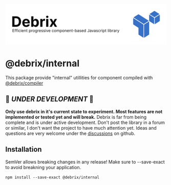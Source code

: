 <div align="center">

[![Debrix Banner: Efficient progressive component-based Javascript library](https://raw.githubusercontent.com/debrixjs/assets/main/images/banner.svg)](https://debrix.dev)

</div>

# @debrix/internal

This package provide "internal" utillities for component compiled with [@debrix/compiler]()

## 🚧 _UNDER DEVELOPMENT_ 🚧

**Only use debrix in it's current state to experiment. Most features are not implemented or tested yet and will break.** Debrix is far from being complete and is under active development. Don't post the library in a forum or similar, I don't want the project to have much attention yet. Ideas and questions are very welcome under the [discussions](https://github.com/debrixjs/debrix/discussions) on github.

## Installation

SemVer allows breaking changes in any release! Make sure to --save-exact to avoid breakning your application.

```
npm install --save-exact @debrix/internal
```
